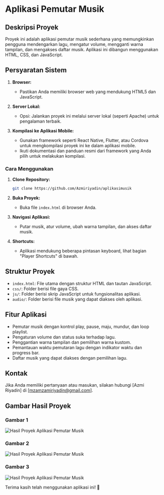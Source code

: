 # Aplikasi Pemutar Musik

## Deskripsi Proyek
Proyek ini adalah aplikasi pemutar musik sederhana yang memungkinkan pengguna mendengarkan lagu, mengatur volume, mengganti warna tampilan, dan mengakses daftar musik. Aplikasi ini dibangun menggunakan HTML, CSS, dan JavaScript.

## Persyaratan Sistem
1. **Browser:**
   - Pastikan Anda memiliki browser web yang mendukung HTML5 dan JavaScript.

2. **Server Lokal:**
   - Opsi: Jalankan proyek ini melalui server lokal (seperti Apache) untuk pengalaman terbaik.

3. **Kompilasi ke Aplikasi Mobile:**
   - Gunakan framework seperti React Native, Flutter, atau Cordova untuk mengkompilasi proyek ini ke dalam aplikasi mobile.
   - Ikuti dokumentasi dan panduan resmi dari framework yang Anda pilih untuk melakukan kompilasi.

### Cara Menggunakan
1. **Clone Repository:**
   ```bash
   git clone https://github.com/Azmiriyadin/aplikasimusik
   ```

2. **Buka Proyek:**
   - Buka file `index.html` di browser Anda.

3. **Navigasi Aplikasi:**
   - Putar musik, atur volume, ubah warna tampilan, dan akses daftar musik.

4. **Shortcuts:**
   - Aplikasi mendukung beberapa pintasan keyboard, lihat bagian "Player Shortcuts" di bawah.

## Struktur Proyek
- `index.html`: File utama dengan struktur HTML dan tautan JavaScript.
- `css/`: Folder berisi file gaya CSS.
- `js/`: Folder berisi skrip JavaScript untuk fungsionalitas aplikasi.
- `audio/`: Folder berisi file musik yang dapat diakses oleh aplikasi.

## Fitur Aplikasi
- Pemutar musik dengan kontrol play, pause, maju, mundur, dan loop playlist.
- Pengaturan volume dan status suka terhadap lagu.
- Penggantian warna tampilan dan pemilihan warna kustom.
- Pemantauan waktu pemutaran lagu dengan indikator waktu dan progress bar.
- Daftar musik yang dapat diakses dengan pemilihan lagu.

## Kontak
Jika Anda memiliki pertanyaan atau masukan, silakan hubungi [Azmi Riyadin] di [mzamzamiriyadin@gmail.com].

## Gambar Hasil Proyek

### Gambar 1
<img src="img/gambar 1.jpg" alt="Hasil Proyek Aplikasi Pemutar Musik">


### Gambar 2
<img src="img/gambar 2.jpg" alt="Hasil Proyek Aplikasi Pemutar Musik">

### Gambar 3
<img src="img/gambar 3.jpg" alt="Hasil Proyek Aplikasi Pemutar Musik">

Terima kasih telah menggunakan aplikasi ini! 🚀
